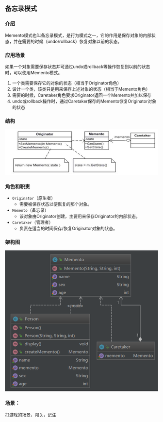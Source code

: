 

## 备忘录模式

### 介绍

   Memento模式也叫备忘录模式，是行为模式之一，它的作用是保存对象的内部状态，并在需要的时候（undo/rollback）恢复对象以前的状态。

### 应用场景

如果一个对象需要保存状态并可通过undo或rollback等操作恢复到以前的状态时，可以使用Memento模式。

1. 一个类需要保存它的对象的状态（相当于Originator角色）
2. 设计一个类，该类只是用来保存上述对象的状态（相当于Memento角色）
3. 需要的时候，Caretaker角色要求Originator返回一个Memento并加以保存
4. undo或rollback操作时，通过Caretaker保存的Memento恢复Originator对象的状态

### 结构

![1565810287377](assets/1565810287377.png)





### 角色和职责

- `Originator`（原生者）
  - 需要被保存状态以便恢复的那个对象。
- `Memento`（备忘录）​    
  - 该对象由Originator创建，主要用来保存Originator的内部状态。
- `Caretaker`（管理者）
  - 负责在适当的时间保存/恢复Originator对象的状态。





### 架构图

![1565810675168](assets/1565810675168.png)



### 场景：

打游戏的场景，闯关，记注
